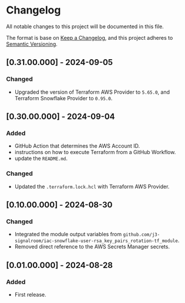 # Changelog
All notable changes to this project will be documented in this file.

The format is base on [Keep a Changelog](https://keepachangelog.com/en/1.1.0/), and this project adheres to [Semantic Versioning](https://semver.org/spec/v2.0.0.html).

## [0.31.00.000] - 2024-09-05
### Changed
- Upgraded the version of Terraform AWS Provider to `5.65.0`, and Terraform Snowflake Provider to `0.95.0`.

## [0.30.00.000] - 2024-09-04
### Added
- GitHub Action that determines the AWS Account ID.
- instructions on how to execute Terraform from a GitHub Workflow.
- update the `README.md`.

### Changed
- Updated the `.terraform.lock.hcl` with Terraform AWS Provider.

## [0.10.00.000] - 2024-08-30
### Changed
- Integrated the module output variables from `github.com/j3-signalroom/iac-snowflake-user-rsa_key_pairs_rotation-tf_module`.
- Removed direct reference to the AWS Secrets Manager secrets.

## [0.01.00.000] - 2024-08-28
### Added
- First release.